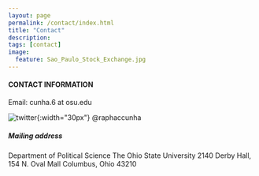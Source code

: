 ```yaml
---
layout: page
permalink: /contact/index.html
title: "Contact"
description:
tags: [contact]
image:
  feature: Sao_Paulo_Stock_Exchange.jpg
---
```


#### CONTACT INFORMATION

Email: cunha.6 at osu.edu

![twitter](../images/twitter_logo.png){:width="30px"} @raphaccunha

##### Mailing address

Department of Political Science
The Ohio State University
2140 Derby Hall, 154 N. Oval Mall
Columbus, Ohio 43210
